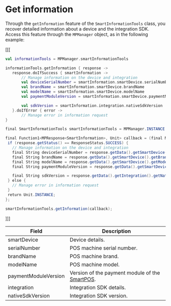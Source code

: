 # Get information

Through the `getInformation` feature of the `SmartInformationTools` class, you recover detailed information about a device and the integration SDK. Access this feature through the `MPManager` object, as in the following example:

[[[
```kotlin
val informationTools = MPManager.smartInformationTools

informationTools.getInformation { response ->
   response.doIfSuccess { smartInformation ->
       // Manage information on the device and integration
       val deviceSerialNumber = smartInformation.smartDevice.serialNumber
       val brandName = smartInformation.smartDevice.brandName
       val modelName = smartInformation.smartDevice.modelName
       val paymentModuleVersion = smartInformation.smartDevice.paymentModuleVersion

       val sdkVersion = smartInformation.integration.nativeSdkVersion
   }.doIfError { error ->
       // Manage error in information request 
}
```
```java
final SmartInformationTools smartInformationTools = MPManager.INSTANCE.getSmartInformationTools();

final Function1<MPResponse<SmartInformation>, Unit> callback = (final MPResponse<SmartInformation> response) -> {
 if (response.getStatus() == ResponseStatus.SUCCESS) {
   // Manage information on the device and integration
   final String deviceSerialNumber = response.getData().getSmartDevice().getSerialNumber();
   final String brandName = response.getData().getSmartDevice().getBrandName();
   final String modelName = response.getData().getSmartDevice().getModelName();
   final String paymentModuleVersion = response.getData().getSmartDevice().getPaymentModuleVersion();

   final String sdkVersion = response.getData().getIntegration().getNativeSdkVersion();
 } else {
   // Manage error in information request 
 }
 return Unit.INSTANCE;
};

smartInformationTools.getInformation(callback);
```
]]]

|Field|Description|
|---|---|
|smartDevice| Device details.|
|serialNumber| POS machine serial number.|
|brandName| POS machine brand.|
|modelName| POS machine model.|
|paymentModuleVersion| Version of the payment module of the [SmartPOS](/developers/en/docs/mp-point/landing).|
|integration| Integration SDK details.|
|nativeSdkVersion| Integration SDK version.|
